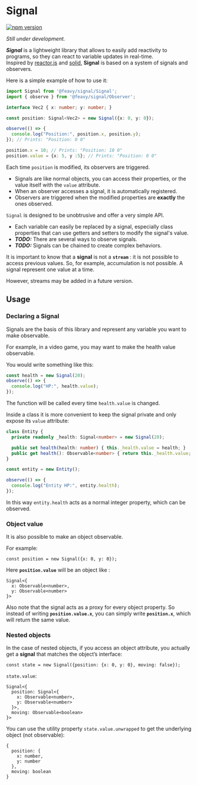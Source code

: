 # Signal

[![npm version](https://badge.fury.io/js/@feavy%2Fsignal.svg)](https://badge.fury.io/js/@feavy%2Fsignal)

*Still under development.*

***Signal*** is a lightweight library that allows to easily add reactivity to programs, so they can react to variable updates in real-time.  
Inspired by [reactor.js](https://github.com/fynyky/reactor.js/) and [solid](https://github.com/solidjs/solid), **Signal** is based on a system of signals and observers.

Here is a simple example of how to use it:

```ts
import Signal from '@feavy/signal/Signal';
import { observe } from '@feavy/signal/Observer';

interface Vec2 { x: number; y: number; }

const position: Signal<Vec2> = new Signal({x: 0, y: 0});

observe(() => {
  console.log("Position:", position.x, position.y);
}); // Prints: "Position: 0 0"

position.x = 10; // Prints: "Position: 10 0"
position.value = {x: 5, y :5}; // Prints: "Position: 0 0"
```

Each time `position` is modified, its observers are triggered.

- Signals are like normal objects, you can access their properties, or the value itself with the `value` attribute.
- When an observer accesses a signal, it is automatically registered.
- Observers are triggered when the modified properties are **exactly** the ones observed.

`Signal` is designed to be unobtrusive and offer a very simple API.

- Each variable can easily be replaced by a signal, especially class properties that can use getters and setters to modify the signal's value.
- ***TODO:*** There are several ways to observe signals.
- ***TODO:*** Signals can be chained to create complex behaviors.

It is important to know that a **signal** is not a **`stream`** : it is not possible to access previous values. So, for example, accumulation is not possible. A signal represent one value at a time.

However, streams may be added in a future version.

## Usage

### Declaring a Signal

Signals are the basis of this library and represent any variable you want to make observable.

For example, in a video game, you may want to make the health value observable.

You would write something like this:

```ts
const health = new Signal(20);
observe(() => {
  console.log("HP:", health.value);
});
```

The function will be called every time `health.value` is changed.

Inside a class it is more convenient to keep the signal private and only expose its `value` attribute:

```ts
class Entity {
  private readonly _health: Signal<number> = new Signal(20);

  public set health(health: number) { this._health.value = health; }
  public get health(): Observable<number> { return this._health.value; }
}

const entity = new Entity();

observe(() => {
  console.log("Entity HP:", entity.health);
});
```

In this way `entity.health` acts as a normal integer property, which can be observed.

### Object value

It is also possible to make an object observable.

For example:

```tsx
const position = new Signal({x: 0, y: 0});
```

Here **`position.value`** will be an object like :

```tsx
Signal<{
  x: Observable<number>,
  y: Observable<number>
}>
```

Also note that the signal acts as a proxy for every object property. So instead of writing **`position.value.x`**, you can simply write **`position.x`**, which will return the same value.

### Nested objects

In the case of nested objects, if you access an object attribute, you actually get a **signal** that matches the object’s interface:

```tsx
const state = new Signal({position: {x: 0, y: 0}, moving: false});
```

`state.value`:

```tsx
Signal<{
  position: Signal<{
    x: Observable<number>,
    y: Observable<number>
  }>,
  moving: Observable<boolean>
}>
```

You can use the utility property `state.value.unwrapped` to get the underlying object (not observable):

```tsx
{
  position: {
    x: number, 
    y: number
  },
  moving: boolean
}
```